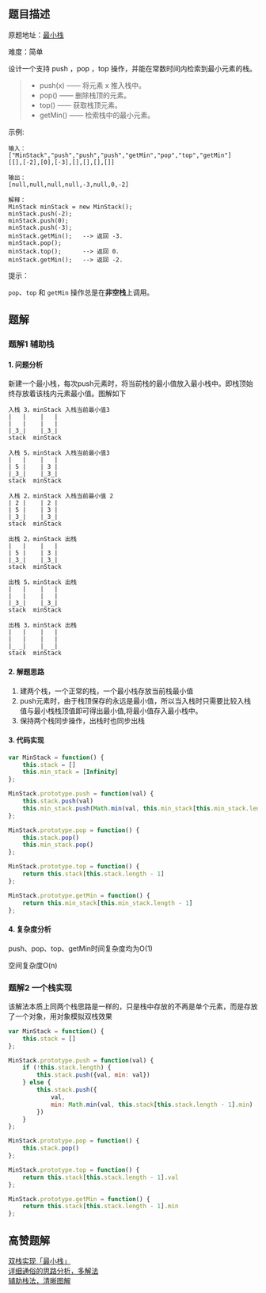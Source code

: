 ## 题目描述
原题地址：[最小栈](https://leetcode-cn.com/problems/min-stack/)

难度：简单

设计一个支持 push ，pop ，top 操作，并能在常数时间内检索到最小元素的栈。
>- push(x) —— 将元素 x 推入栈中。
>- pop() —— 删除栈顶的元素。
>- top() —— 获取栈顶元素。
>- getMin() —— 检索栈中的最小元素。
 

示例:
```
输入：
["MinStack","push","push","push","getMin","pop","top","getMin"]
[[],[-2],[0],[-3],[],[],[],[]]

输出：
[null,null,null,null,-3,null,0,-2]

解释：
MinStack minStack = new MinStack();
minStack.push(-2);
minStack.push(0);
minStack.push(-3);
minStack.getMin();   --> 返回 -3.
minStack.pop();
minStack.top();      --> 返回 0.
minStack.getMin();   --> 返回 -2.
```

提示：

`pop`、`top` 和 `getMin` 操作总是在**非空栈**上调用。


## 题解
### 题解1 辅助栈
#### 1. 问题分析
新建一个最小栈，每次push元素时，将当前栈的最小值放入最小栈中。即栈顶始终存放着该栈内元素最小值。图解如下

```
入栈 3，minStack 入栈当前最小值3
|   |    |   |
|   |    |   |
|_3_|    |_3_|
stack  minStack

入栈 5，minStack 入栈当前最小值3
|   |    |   |
| 5 |    | 3 |
|_3_|    |_3_|
stack  minStack

入栈 2，minStack 入栈当前最小值 2 
| 2 |    | 2 |
| 5 |    | 3 |
|_3_|    |_3_|
stack  minStack

出栈 2，minStack 出栈
|   |    |   |
| 5 |    | 3 |
|_3_|    |_3_|
stack  minStack

出栈 5，minStack 出栈
|   |    |   |
|   |    |   |
|_3_|    |_3_|
stack  minStack

出栈 3，minStack 出栈  
|   |    |   |
|   |    |   |
|_ _|    |_ _|
stack  minStack
```

#### 2. 解题思路
1. 建两个栈，一个正常的栈，一个最小栈存放当前栈最小值
2. push元素时，由于栈顶保存的永远是最小值，所以当入栈时只需要比较入栈值与最小栈栈顶值即可得出最小值,将最小值存入最小栈中。
3. 保持两个栈同步操作，出栈时也同步出栈

#### 3. 代码实现
```js
var MinStack = function() {
    this.stack = []
    this.min_stack = [Infinity]
};

MinStack.prototype.push = function(val) {
    this.stack.push(val)
    this.min_stack.push(Math.min(val, this.min_stack[this.min_stack.length - 1]))
};

MinStack.prototype.pop = function() {
    this.stack.pop()
    this.min_stack.pop()
};

MinStack.prototype.top = function() {
    return this.stack[this.stack.length - 1]
};

MinStack.prototype.getMin = function() {
    return this.min_stack[this.min_stack.length - 1]
};
```

#### 4. 复杂度分析
push、pop、top、getMin时间复杂度均为O(1)

空间复杂度O(n)

### 题解2 一个栈实现

该解法本质上同两个栈思路是一样的，只是栈中存放的不再是单个元素，而是存放了一个对象，用对象模拟双栈效果

```js
var MinStack = function() {
    this.stack = []
};

MinStack.prototype.push = function(val) {
    if (!this.stack.length) {
        this.stack.push({val, min: val})
    } else {
        this.stack.push({
            val, 
            min: Math.min(val, this.stack[this.stack.length - 1].min)
        })
    }
};

MinStack.prototype.pop = function() {
    this.stack.pop()
};

MinStack.prototype.top = function() {
    return this.stack[this.stack.length - 1].val
};

MinStack.prototype.getMin = function() {
    return this.stack[this.stack.length - 1].min
};
```

## 高赞题解
[双栈实现「最小栈」](https://leetcode-cn.com/problems/min-stack/solution/tu-li-zhan-shi-shuang-zhan-shi-xian-zui-fcwj5/)  
[详细通俗的思路分析，多解法](https://leetcode-cn.com/problems/min-stack/solution/xiang-xi-tong-su-de-si-lu-fen-xi-duo-jie-fa-by-38/)  
[辅助栈法，清晰图解](https://leetcode-cn.com/problems/min-stack/solution/min-stack-fu-zhu-stackfa-by-jin407891080/)  
